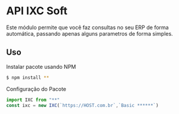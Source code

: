 # API IXC Soft

Este módulo permite que você faz consultas no seu ERP de forma automática, passando apenas alguns parametros de forma simples.

## Uso

Instalar pacote usando NPM

```bash
$ npm install **
```

Configuração do Pacote

```javascript
import IXC from "**"
const ixc = new IXC(`https://HOST.com.br`,`Basic ******`)
```
